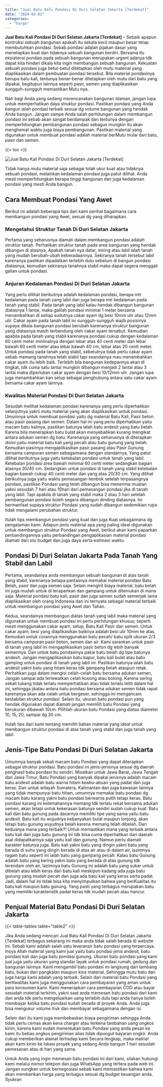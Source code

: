 ```yaml
---
title: "Jual Batu Kali Pondasi Di Duri Selatan Jakarta [Terdekat]"
date: "2024-03-03"
categories: 
  - "harga"
---
```


**Jual Batu Kali Pondasi Di Duri Selatan Jakarta \[Terdekat\]** – Sebaik apapun kontruksi sebuah bangunan apakah itu sekala kecil maupun besar tetap membutuhkan pondasi. Sebab pondasi adalah pijakan dasar yang menetapkan kuat dan tidaknya sebuah bangunan berdiri. Bersama itu eksistensi pondasi pada sebuah bangunan merupakan urgent adanya tdk dapat kita hindari dikala kita ingin membangun sebuah bangunan. Kekuatan sebuah pondasi juga betul-betul ditetapkan oleh mutu material yang diaplikasikan dalam pembuatan pondasi tersebut. Bila material pondasinya berupa batu kali, tentunya benar-benar ditetapkan oleh mutu dari batu yang dipakai, begitupun lainnya seperti pasir, semen yang diaplikasikan sungguh-sungguh memastikan Mutu nya.

Nah bagi Anda yang sedang merencanakan bangunan idaman, jangan lupa untuk memperhatikan daya struktur pondasi. Pastikan pondasi yang Anda bangun ialah pondasi terbaik sesuai dg volume bangunan yang hendak Anda bangun. Jangan sampe Anda salah perhitungan dalam membangun pondasi ini sebab akan sangat berdampak dan tentunya dengan memperhitungkan pembangunan pondasi sebagus mungkin itu akan menghemat waktu juga biaya pembangunan. Pastikan material yang digunakan untuk membuat pondasi adalah material berMutu mulai dari batu, pasir dan semen.

{{< toc >}}

![Jual Batu Kali Pondasi Di Duri Selatan Jakarta [Terdekat]](/images/jual-batu-kali-01.png)

Tidak hanya mutu material saja sebagai tolak ukur kuat atau tidaknya sebuah pondasi, melainkan kedalaman pondasi juga patut dilihat. Anda mesti memperhitungkan berapa tinggi bangunan dan juga kedalaman pondasi yang mesti Anda bangun.

## Cara Membuat Pondasi Yang Awet

Berikut ini adalah beberapa tips dari kami perihal bagaimana cara membangun pondasi yang Awet, sesuai dg yang diharapkan.

### Mengetahui Struktur Tanah Di Duri Selatan Jakarta

Pertama yang seharusnya diamati dalam membangun pondasi adalah struktur tanah. Perhatikan struktur tanah pada area bangunan yang hendak dibangun di atasnya, Apakah tanah nya datar, miring atau labil ialah tanah yang mudah berubah-ubah keberadaannya. Sekiranya tanah tersebut labil karenanya pastikan dipadatkan terlebih dulu sebelum di bangun pondasi diatasnya, kemudian sekiranya tanahnya stabil maka dapat segera menggali galian untuk pondasi.

### Anjuran Kedalaman Pondasi Di Duri Selatan Jakarta

Yang perlu dilihat berikutnya adalah kedalaman pondasi, berapa mtr kedalaman pada tanah yang labil dan juga berapa mtr kedalaman pada tanah yang stabil. Pada tanah yang labil kalau hendak dibangun bangunan diatasnya 1 lantai, maka galilah pondasi minimal 1 meter bersama menambahkan di setiap sudutnya cakar ayam dg besi 10mm ulir atau 12mm ulir. Cakar ayam pada tanah labil ini sungguh-sungguh wajib posisinya supaya dikala bangunan pondasi berubah karenanya struktur bangunan yang diatasnya masih terbendung oleh cakar ayam tersebut. Kemudian apabila pada tanah yang stabil karenanya pondasi cukup dengan kedalaman 60 centi meter minimalnya dengan lebar atas 40 centi meter dan lebar bawah 60 centi meter atau lebar bawah 40 cm, lebar atas 20 centi meter. Untuk pondasi pada tanah yang stabil, sebetulnya tidak perlu cakar ayam sebab memang tanahnya telah stabil tapi seandainya mau menambahkan cakar ayam itu lebih baik. Terlebih bila bangunan kedepannya akan di tingkat, tdk cuma satu lantai mungkin dibangun menjadi 2 lantai atau 3 lantai maka diperlukan cakar ayam dengan besi 10/12mm ulir. Jangan lupa juga menambahkan kan selup sebagai penghubung antara satu cakar ayam bersama cakar ayam lainnya.

### Kwalitas Material Pondasi Di Duri Selatan Jakarta

Sesudah melihat kedalaman pondasi karenanya yang perlu diperhatikan selanjutnya yakni mutu material yang akan diaplikasikan untuk pondasi. Umumnya untuk membuat pondasi yaitu dg material Batu Kali, Pasir beton atau pasir pasang dan semen. Dalam hal ini yang perlu diperhatikan yaitu macam batu kalinya, pastikan batunya ialah batu andesit yang batu belah. Karena bila menerapkan batu bulat akan menyebabkan kurang mengikat antara adukan semen dg batu. Karenanya yang seharusnya di diterapkan disini yaitu material batu kali yang pecah atau batu gunung yang belah. Kemudian pasirnya mengaplikasikan pasir pasang atau Pasir Gunung bersama campuran semen sebagaimana dengan standarnya, Yang patut dilihat berikutnya juga yaitu ketebalan pondasi untuk tanah yang labil. Ketebalan pondasi area bawah minimal 60 centi meter sedangkan bagian atasnya 30/40 cm. Sedangkan untuk pondasi di tanah yang stabil ketebalan bagian bawah cukup 40 centi meter dan yang atas 20/30 cm. Yang dilihat berikutnya juga yaitu waktu pemasangan tembok setelah terpasangnya pondasi, pastikan Pondasi yang telah dibangun bisa menerima muatan yakni sesudah 7 hari atau 10hari dari pemasangan pondasi jika di tanah yang labil. Tapi apabila di tanah yang stabil maka 2 atau 3 hari setelah pembangunan pondasi boleh segera dibangun dinding diatasnya. Ini bermanfaat supaya struktur Pondasi yang sudah dibangun sedemikian rupa tidak mengalami perubahan struktur.

Itulah tips membangun pondasi yang kuat dan juga Kuat sebagaimana dg pengalaman kami. Adapun jenis material apa yang paling ideal digunakan untuk membangun struktur Pondasi yang Awet, berikut akan kami paparkan perbandingannya yaitu perbandingan pengaplikasian material pondasi diamati dari sisi budget dan juga daya serta estimasi waktu.

## Pondasi Di Duri Selatan Jakarta Pada Tanah Yang Stabil dan Labil

Pertama, seandainya anda membangun sebuah bangunan di atas tanah yang stabil, karenanya betapa pantasnya memakai material pondasi Batu Belah, pasir dan juga semen saja. Selain mengirit biaya material, batu belah ini juga mudah untuk di terapankan dan gampang untuk ditemukan di mana saja. Material pondasi batu kali, pasir dan juga semen sudah semenjak lama diaplikasikan oleh orang Indonesia dan ini ternyata sebagai material terbaik untuk membangun pondasi yang Awet dan Tahan.

Kedua, seandainya membangun diatas tanah yang labil maka material yang digunakan untuk membuat pondasi ini perlu perhitungan khusus; seperti mesti menggunakan cakar ayam, selup, Batu Kali Pasir dan semen. Untuk cakar ayam, besi yang diaplikasikan baiknya adalah besi ulir 10mm ke atas. Kemudian untuk corannya menggunakan batu pecah/ batu split ukuran 2/3 bersama campuran pasir beton, semen dan air. Kami sarankan untuk pasir di tanah yang labil ini mengaplikasikan pasir beton dg lebih banyak semennya. Dan untuk batu pondasinya pakai batu belah dg tipe batunya andesit. Jangan mengaplikasikan batu kapur, batu kali bulat atau batu gamping untuk pondasi di tanah yang labil ini. Pastikan batunya ialah batu andesit yakni batu yang hitam keras tdk gampang belah ataupun retak. Perhatikan juga dalam mengisi celah-celah batu bersama adukan semen, Jangan sampai ada terlewatkan celah kosong atau bolong. Karena sering sekali tukang tidak terlalu memperhatikan atau tidak terlalu teliti dalam hal ini, sehingga jikalau antara batu pondasi bersama adukan semen tidak rapat karenanya akan ada celah untuk bergeser, sehingga ini mengancam kestabilan struktur pondasi. Selain itu, ukuran batu pondasi pun yang hendak digunakan dapat diamati jangan memilih batu Pondasi yang berukuran dibawah 10cm. Pilihlah ukuran batu Pondasi yang diatas diameter 10, 15, 20, sampai dg 30 cm.

Itulah tips dari kami tentang memilih bahan material yang ideal untuk membangun struktur pondasi di atas tanah yang stabil dan juga tanah yang labil.

## Jenis-Tipe Batu Pondasi Di Duri Selatan Jakarta

Umumnya banyak sekali macam batu Pondasi yang dapat diterapkan sebagai struktur pondasi. Batu pondasi ini jenis-jenisnya sesuai dg daerah penghasil batu pondasi itu sendiri. Misalkan untuk Jawa Barat, Jawa Tengah dan Jawa Timur, Batu Pondasi yang banyak dipakai jenisnya adalah macam batu andesit adalah batu warna hitam keabu-abuan yang padat dan juga keras. Dan untuk wilayah Sumatera, Kalimantan dan juga kawasan lainnya yang tidak mempunyai batu hitam, umumnya memakai batu pondasi dg macam batu karang yakni batu pondasi berwarna putih tetapi keras. Batu pondasi karang ini kelemahannya memang tdk terlalu rekat bersama adukan semen, akan tetapi untuk kekerasan batunya sendiri sudah cukup kuat. Batu kali dan batu gunung pada dasarnya memiliki tipe yang sama yaitu batu andesit. Batu kali itu wujudnya kebanyakan bulat maupun lonjong, akan tetapi batu gunung wujudnya belah karena memang telah dibelah. Dari keduanya mana yang terbaik?! Untuk memastikan mana yang terbaik antara batu kali dan juga batu gunung ini tdk bisa cuma diperhatikan dari daerah asal didapatkannya saja yaitu kali dan gunung. Namun perlu diamati karakter batunya juga. Batu kali yakni batu yang dingin yakni batu yang berada di suhu yang dingin berada di atas air atau di dalam air, lazimnya ragam batu seperti ini ialah batu yang gampang pecah. Kalau batu Gunung adalah batu yang kering yakni batu yang berada di atas gunung tdk terendam oleh air, lazimnya batu Gunung ini adalah batu yang sukar untuk dibelah atau lebih keras dari batu kali meskipun kadang ada juga batu gunung yang mudah pecah dan juga ada batu kali yang keras serta padat. Jadi, dalam hal ini tidak bisa kita menyimpulkan bahwa yang berKualitas itu batu kali maupun batu gunung. Yang pasti yang terbagus merupakan batu yang memiliki karakteristik padat keras tdk mudah pecah atau hancur.

## Penjual Material Batu Pondasi Di Duri Selatan Jakarta

{{< table-tables table="table2" >}}

Jika Anda sedang mencari Jual Batu Kali Pondasi Di Duri Selatan Jakarta \[Terdekat\] terbagus sekarang ini maka anda tidak salah berada di website ini. Sebab kami adalah salah satu leveransir batu pondasi yang terpercaya. Insya Allah material yang kami jual yaitu batu pondasi jenis andesit, batu pondasi kali dan juga batu pondasi gunung. Ukuran batu pondasi yang kami jual juga yaitu ukuran yang standar layak untuk pondasi rumah, gedung dan bangunan lainnya. Kami mengambil batu pondasi ini langsung dari tambang batu, bukan dari pangkalan maupun kios material. Sehingga mutu batu dan juga harga kami adalah yang terbaik. Selain dari material batu Pondasi yang berKwalitas kami juga menggunakan cara pembayaran yang aman untuk para konsumen kami. Kami menerapkan cara pembayaran COD atau bayar sesudah material terkirim, yakni saat anda memesan batu pondasi dari kami dan anda tdk perlu mengeluarkan uang terlebih dulu tapi anda hanya boleh membayar ketika batu pondasi sudah berada di proyek Anda. Anda juga bisa mengukur volume truk dan membayar sebagaimana dengan isi.

Selain dari itu kami juga membebaskan biaya pengiriman sehingga Anda tidak perlu cemas akan kena charger atau terkena tambahan uang ongkos kirim, karena kami sudah menentukan batu Pondasi yang anda pesan ke kami itu bebas ongkos pengiriman alias tidak dipungut bayaran ongkir. Anda cukup memberikan alamat terhadap kami Secara lengkap, maka matrial akan kami kirim ke lokasi proyek yang sedang Anda bangun 1 hari sesudah pemesanan atau di hari yang sama.

Untuk Anda yang ingin memesan batu pondasi ini dari kami, silakan hubungi kami melalui nomor telepon dan juga WhatsApp yang tertera pada web ini. Jangan sungkan untuk bernegosiasi sebab kami memastikan bahwa kami akan memberikan harga yang terbagus sesuai dg budget keuangan anda. Syukran
